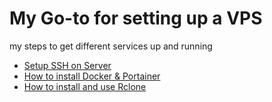 # My Go-to for setting up a VPS
my steps to get different services up and running


* [Setup SSH on Server](configs/ssh-settings.md)
* [How to install Docker & Portainer](configs/docker-install.md)
* [How to install and use Rclone](configs/rclone-install.md)

